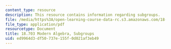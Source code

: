 ```yaml
---
content_type: resource
description: This resource contains information regarding subgroups.
file: /media/https%3A/open-learning-course-data-rc.s3.amazonaws.com/18-703-modern-algebra-spring-2013/ed9964d3df50737e155f0d021af3eb49_MIT18_703S13_pra_l_2.pdf
file_type: application/pdf
resourcetype: Document
title: 18.703 Modern Algebra, Subgroups
uid: ed9964d3-df50-737e-155f-0d021af3eb49
---
```

